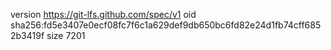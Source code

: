 version https://git-lfs.github.com/spec/v1
oid sha256:fd5e3407e0ecf08fc7f6c1a629def9db650bc6fd82e24d1fb74cff6852b3419f
size 7201
